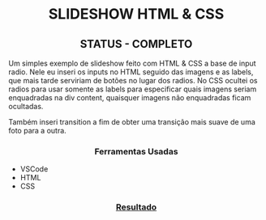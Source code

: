 <h1 align="center">SLIDESHOW HTML & CSS</h1>

<h2 align="center">STATUS - COMPLETO</h2>

Um simples exemplo de slideshow feito com HTML & CSS a base de input radio. Nele eu inseri os inputs no HTML seguido das imagens e as labels, que mais tarde serviriam de botões no lugar dos radios. No CSS ocultei os radios para usar somente as labels para especificar quais imagens seriam enquadradas na div content, quaisquer imagens não enquadradas ficam ocultadas.

Também inseri transition a fim de obter uma transição mais suave de uma foto para a outra.

<h3 align="center">Ferramentas Usadas</h3>

- VSCode
- HTML
- CSS

<h3 align="center"><a href="">Resultado</a></h3>

<p align="center">
  <img src="">
</p>
